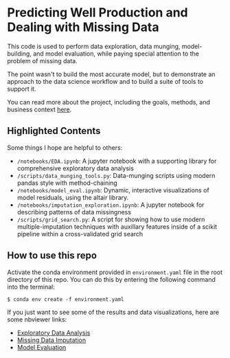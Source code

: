 
# Predicting Well Production and Dealing with Missing Data

This code is used to perform data exploration, data munging, model-building, and model evaluation, while paying special attention to the problem of missing data.

The point wasn't to build the most accurate model, but to demonstrate an approach to the data science workflow and to build a suite of tools to support it.

You can read more about the project, including the goals, methods, and business context [here](more_info.md).

## Highlighted Contents
Some things I hope are helpful to others:
- `/notebooks/EDA.ipynb`: A jupyter notebook with a supporting library for comprehensive exploratory data analysis
- `/scripts/data_munging_tools.py`: Data-munging scripts using modern pandas style with method-chaining
- `/notebooks/model_eval.ipynb`: Dynamic, interactive visualizations of model residuals, using the altair library.
- `/notebooks/imputation_exploration.ipynb`: A jupyter notebook for describing patterns of data missingness
- `/scripts/grid_search.py`: A script for showing how to use modern multiple-imputation techniques with auxillary features inside of a scikit pipeline within a cross-validated grid search

## How to use this repo
Activate the conda environment provided in `environment.yaml` file in the root directory of this repo.
You can do this by entering the following command into the terminal:
```
$ conda env create -f environment.yaml
```

If you just want to see some of the results and data visualizations, here are some nbviewer links:
- [Exploratory Data Analysis](https://nbviewer.jupyter.org/github/noproblem-james/data_imputation/blob/develop/notebooks/EDA.ipynb)
- [Missing Data Imputation](https://nbviewer.jupyter.org/github/noproblem-james/data_imputation/blob/develop/notebooks/imputation_experimentation.ipynb)
- [Model Evaluation](https://nbviewer.jupyter.org/github/noproblem-james/data_imputation/blob/develop/notebooks/model_eval.ipynb)

